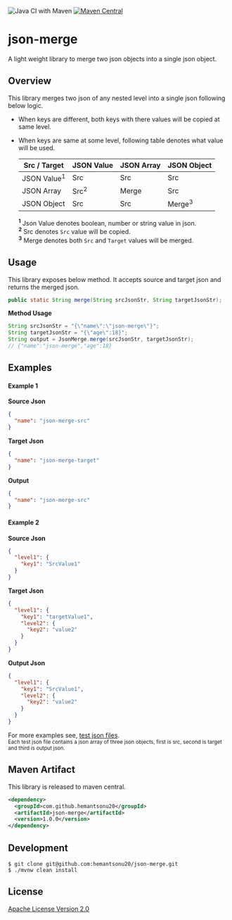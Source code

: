 ![Java CI with Maven](https://github.com/hemantsonu20/json-merge/workflows/Java%20CI%20with%20Maven/badge.svg)
[![Maven Central](https://maven-badges.herokuapp.com/maven-central/com.github.hemantsonu20/json-merge/badge.svg)](https://maven-badges.herokuapp.com/com.github.hemantsonu20/json-merge)

# json-merge
A light weight library to merge two json objects into a single json object.

## Overview
This library merges two json of any nested level into a single json following below logic.

* When keys are different, both keys with there values will be copied at same level.
* When keys are same at some level, following table denotes what value will be used.

    | Src / Target           | JSON Value       | JSON Array        | JSON Object       |
    |----------------------- |------------------|-------------------|-------------------|
    | JSON Value<sup>1</sup> | Src              | Src               | Src               |
    | JSON Array             | Src<sup>2</sup>  | Merge             | Src               |
    | JSON Object            | Src              | Src               | Merge<sup>3</sup> |
    
    <sup>**1**</sup> Json Value denotes boolean, number or string value in json.  
    <sup>**2**</sup> Src denotes `Src` value will be copied.  
    <sup>**3**</sup> Merge denotes both `Src` and `Target` values will be merged.
    

## Usage
This library exposes below method. It accepts source and target json and returns the merged json.
```java
public static String merge(String srcJsonStr, String targetJsonStr);
```

**Method Usage**
```java
String srcJsonStr = "{\"name\":\"json-merge\"}";
String targetJsonStr = "{\"age\":18}";
String output = JsonMerge.merge(srcJsonStr, targetJsonStr);
// {"name":"json-merge","age":18}
```

## Examples
#### Example 1
**Source Json**
```json
{
  "name": "json-merge-src"
}
```
**Target Json**
```json
{
  "name": "json-merge-target"
}
```
**Output**
```json
{
  "name": "json-merge-src"
}
```
#### Example 2
**Source Json**
```json
{
  "level1": {
    "key1": "SrcValue1"
  }
}
```
**Target Json**
```json
{
  "level1": {
    "key1": "targetValue1",
    "level2": {
      "key2": "value2"
    }
  }
}
```
  
**Output Json**
```json
{
  "level1": {
    "key1": "SrcValue1",
    "level2": {
      "key2": "value2"
    }
  }
}
```

For more examples see, [test json files](/src/test/resources/json-merge-test).   
<small>Each test json file contains a json array of three json objects, first is src, second is target and third is output json.</small>

## Maven Artifact
This library is released to maven central.
```xml
<dependency>
  <groupId>com.github.hemantsonu20</groupId>
  <artifactId>json-merge</artifactId>
  <version>1.0.0</version>
</dependency>
```

## Development
```
$ git clone git@github.com:hemantsonu20/json-merge.git
$ ./mvnw clean install
```

## License
[Apache License Version 2.0](/LICENSE)
